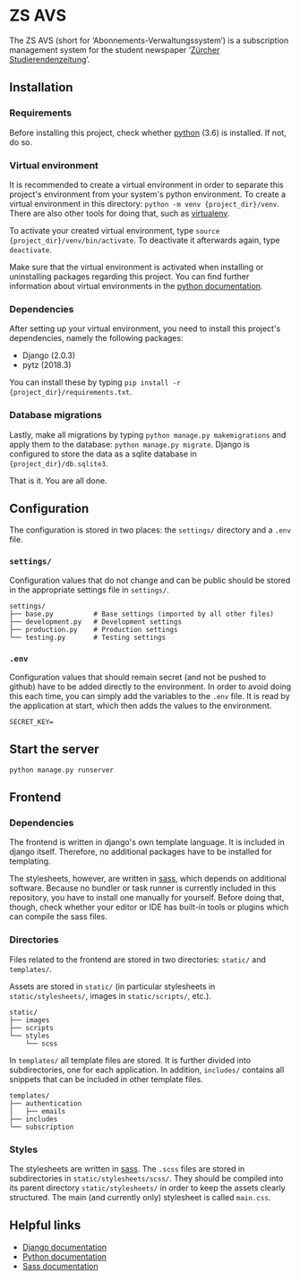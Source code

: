 # ZS AVS

The ZS AVS (short for ‘Abonnements-Verwaltungssystem’) is a subscription management system for the student newspaper ‘[Zürcher Studierendenzeitung](http://zs-online.ch/)’.

## Installation

### Requirements

Before installing this project, check whether [python](https://www.python.org/) (3.6) is installed. If not, do so.

### Virtual environment

It is recommended to create a virtual environment in order to separate this project's environment from your system's python environment. To create a virtual environment in this directory: `python -m venv {project_dir}/venv`. There are also other tools for doing that, such as  [virtualenv](https://pypi.python.org/pypi/virtualenv).

To activate your created virtual environment, type `source {project_dir}/venv/bin/activate`. To deactivate it afterwards again, type `deactivate`.

Make sure that the virtual environment is activated when installing or uninstalling packages regarding this project. You can find further information about virtual environments in the [python documentation](https://docs.python.org/3/tutorial/venv.html).

### Dependencies

After setting up your virtual environment, you need to install this project's dependencies, namely the following packages:

- Django (2.0.3)
- pytz (2018.3)

You can install these by typing `pip install -r {project_dir}/requirements.txt`.

### Database migrations

Lastly, make all migrations by typing `python manage.py makemigrations` and apply them to the database: `python manage.py migrate`. Django is configured to store the data as a sqlite database in `{project_dir}/db.sqlite3`.

That is it. You are all done.

## Configuration

The configuration is stored in two places: the `settings/` directory and a `.env` file.

### `settings/`

Configuration values that do not change and can be public should be stored in the appropriate settings file in `settings/`.

```
settings/
├── base.py          # Base settings (imported by all other files)
├── development.py   # Development settings
├── production.py    # Production settings
└── testing.py       # Testing settings
```

### `.env`

Configuration values that should remain secret (and not be pushed to github) have to be added directly to the environment. In order to avoid doing this each time, you can simply add the variables to the `.env` file. It is read by the application at start, which then adds the values to the environment.

```
SECRET_KEY=
```

## Start the server

```
python manage.py runserver
```

## Frontend

### Dependencies

The frontend is written in django's own template language. It is included in django itself. Therefore, no additional packages have to be installed for templating.

The stylesheets, however, are written in [sass](https://sass-lang.com/), which depends on additional software. Because no bundler or task runner is currently included in this repository, you have to install one manually for yourself. Before doing that, though, check whether your editor or IDE has built-in tools or plugins which can compile the sass files.

### Directories

Files related to the frontend are stored in two directories: `static/` and `templates/`.

Assets are stored in `static/` (in particular stylesheets in `static/stylesheets/`, images in `static/scripts/`, etc.).

```
static/
├── images
├── scripts
└── styles
    └── scss
```

In `templates/` all template files are stored. It is further divided into subdirectories, one for each application. In addition, `includes/` contains all snippets that can be included in other template files.

```
templates/
├── authentication
│   ├── emails
├── includes
└── subscription
```

### Styles

The stylesheets are written in [sass](https://sass-lang.com/). The `.scss` files are stored in subdirectories in `static/stylesheets/scss/`. They should be compiled into its parent directory `static/stylesheets/` in order to keep the assets clearly structured. The main (and currently only) stylesheet is called `main.css`.

## Helpful links

- [Django documentation](https://docs.djangoproject.com/en/2.0/)
- [Python documentation](https://docs.python.org/3/)
- [Sass documentation](http://sass-lang.com/documentation/)
